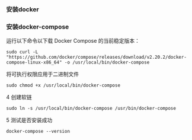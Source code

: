 ### 安装docker



### 安装docker-compose

运行以下命令以下载 Docker Compose 的当前稳定版本：

```shell
sudo curl -L "https://github.com/docker/compose/releases/download/v2.20.2/docker-compose-linux-x86_64" -o /usr/local/bin/docker-compose
```

将可执行权限应用于二进制文件

```shell
sudo chmod +x /usr/local/bin/docker-compose
```

4 创建软链

```shell
sudo ln -s /usr/local/bin/docker-compose /usr/bin/docker-compose
```

5 测试是否安装成功

```shell
docker-compose --version
```

